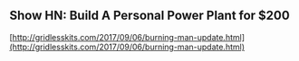 ## Show HN: Build A Personal Power Plant for $200
  
  [http://gridlesskits.com/2017/09/06/burning-man-update.html](http://gridlesskits.com/2017/09/06/burning-man-update.html)